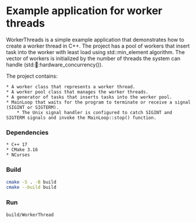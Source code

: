 # Example application for worker threads

WorkerThreads is a simple example application that demonstrates how to create a worker thread in C++. The project has a pool of workers that insert task into the worker with least load using std::min_element algorithm. The vector of workers is initialized by the number of threads the system can handle (std::thread::hardware_concurrency()).

The project contains:

    * A worker class that represents a worker thread.
    * A worker pool class that manages the worker threads.
    * A generator of tasks that inserts tasks into the worker pool.
    * MainLoop that waits for the program to terminate or receive a signal (SIGINT or SIGTERM).
        * The Unix signal handler is configured to catch SIGINT and SIGTERM signals and invoke the MainLoop::stop() function.

### Dependencies

    * C++ 17
    * CMake 3.16
    * NCurses

### Build

```bash
cmake -S . -B build
cmake --build build
```

### Run

```bash
build/WorkerThread
```

